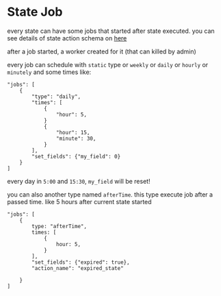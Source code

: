 # State Job

every state can have some jobs that started after state executed. you can see details of state action schema on [here](./workflow/schema.md#workflowstatejob-schema)

after a job started, a worker created for it (that can killed by admin)

every job can schedule with `static` type or `weekly` or `daily` or `hourly` or `minutely` and some times like:
```
"jobs": [
    {
        "type": "daily",
        "times": [
            {
                "hour": 5,
            }
            {
                "hour": 15,
                "minute": 30,
            }
        ],
        "set_fields": {"my_field": 0}
    }
]
```

every day in `5:00` and `15:30`, `my_field` will be reset!


you can also another type named `afterTime`. this type execute job after a passed time. like 5 hours after current state started 

```
"jobs": [
    {
        type: "afterTime",
        times: [
            {
                hour: 5,
            }
        ],
        "set_fields": {"expired": true},
        "action_name": "expired_state"

    }
]

```
